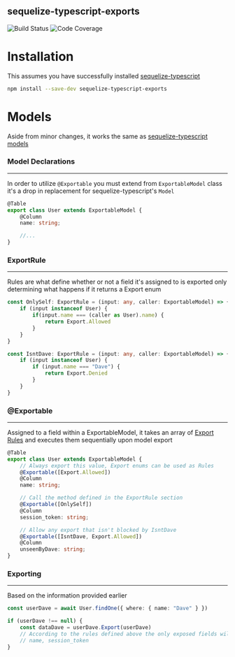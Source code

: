 ## sequelize-typescript-exports
![Build Status](https://img.shields.io/github/workflow/status/oppossome/sequelize-typescript-exports/Build%20Checks) 
![Code Coverage](https://img.shields.io/codecov/c/github/oppossome/sequelize-typescript-exports) 


# Installation
This assumes you have successfully installed [sequelize-typescript](https://github.com/RobinBuschmann/sequelize-typescript#installation)

```sh
npm install --save-dev sequelize-typescript-exports
```

# Models
Aside from minor changes, it works the same as [sequelize-typescript models](https://github.com/RobinBuschmann/sequelize-typescript#usage)


### Model Declarations
---
In order to utilize `@Exportable` you must extend from `ExportableModel` class it's a drop in replacement for sequelize-typescript's `Model`

```ts
@Table
export class User extends ExportableModel {
    @Column
    name: string;

    //...
}
```

### ExportRule
---
Rules are what define whether or not a field it's assigned to is exported only determining what happens if it returns a Export enum

```ts
const OnlySelf: ExportRule = (input: any, caller: ExportableModel) => {
    if (input instanceof User) {
        if(input.name === (caller as User).name) {
            return Export.Allowed
        }
    }
}

const IsntDave: ExportRule = (input: any, caller: ExportableModel) => {
    if (input instanceof User) {
        if (input.name === "Dave") {
            return Export.Denied
        }
    }
}
```

### @Exportable
---
Assigned to a field within a ExportableModel, it takes an array of [Export Rules](#exportrule) and executes them sequentially upon model export


```ts
@Table
export class User extends ExportableModel {
    // Always export this value, Export enums can be used as Rules
    @Exportable([Export.Allowed]) 
    @Column
    name: string;

    // Call the method defined in the ExportRule section
    @Exportable([OnlySelf]) 
    @Column
    session_token: string;

    // Allow any export that isn't blocked by IsntDave
    @Exportable([IsntDave, Export.Allowed])
    @Column
    unseenByDave: string;
}
```

### Exporting
---
Based on the information provided earlier

```ts
const userDave = await User.findOne({ where: { name: "Dave" } })

if (userDave !== null) {
    const dataDave = userDave.Export(userDave)
    // According to the rules defined above the only exposed fields will be
    // name, session_token
}
```